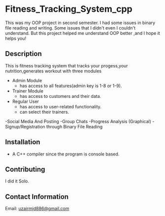 # Fitness_Tracking_System_cpp
This was my OOP project in second semester. I had some issues in binary file reading and writing. Some issues that I didn't even I couldn't understand. But this project helped me understand OOP better ,and I hope it helps you!

## Description
This is fitness tracking system that tracks your progess,your nutrition,generates workout with three modules
- Admin Module
  - has access to all features(admin key is 1-8 or 1-9).
- Trainer Module
  - has access to customers and their data.
- Regular User
  - has access to user-related functionality.
  - can select their trainers.

-Social Media And Posting
-Group Chats
-Progress Analysis (Graphical)
-Signup/Registration through Binary File Reading

## Installation
- A C++ compiler since the program is console based.

## Contributing
I did it Solo.

## Contact Information
Email: uzairmjd886@gmail.com

